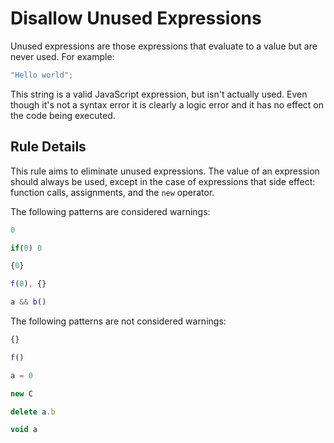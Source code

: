 # Disallow Unused Expressions

Unused expressions are those expressions that evaluate to a value but are never used. For example:

```js
"Hello world";
```

This string is a valid JavaScript expression, but isn't actually used. Even though it's not a syntax error it is clearly a logic error and it has no effect on the code being executed.

## Rule Details

This rule aims to eliminate unused expressions. The value of an expression should always be used, except in the case of expressions that side effect: function calls, assignments, and the `new` operator.

The following patterns are considered warnings:

```js
0
```

```js
if(0) 0
```

```js
{0}
```

```js
f(0), {}
```

```js
a && b()
```

The following patterns are not considered warnings:

```js
{}
```

```js
f()
```

```js
a = 0
```

```js
new C
```

```js
delete a.b
```

```js
void a
```
